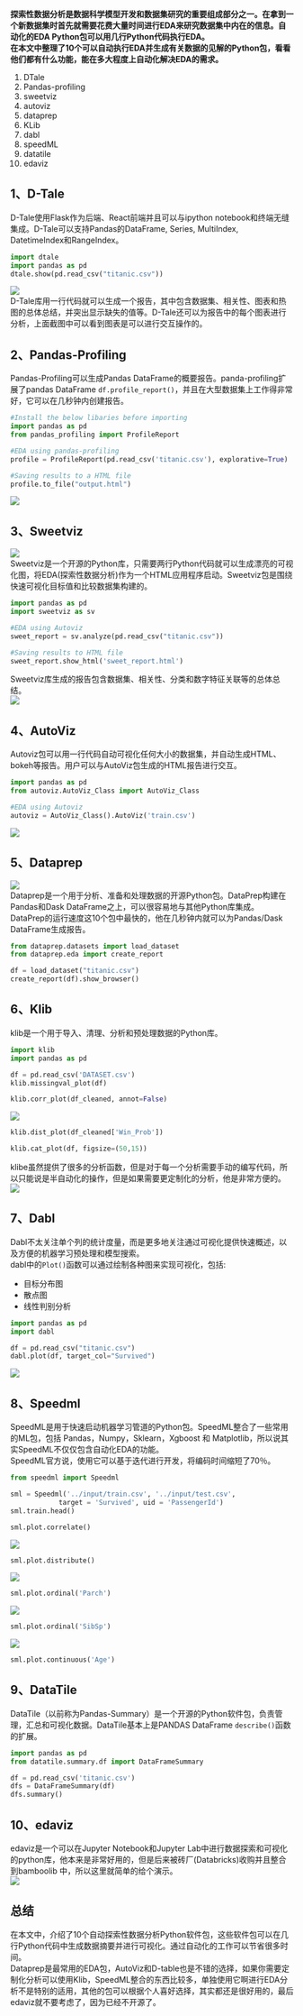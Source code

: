 **探索性数据分析是数据科学模型开发和数据集研究的重要组成部分之一。在拿到一个新数据集时首先就需要花费大量时间进行EDA来研究数据集中内在的信息。自动化的EDA Python包可以用几行Python代码执行EDA。**<br />**在本文中整理了10个可以自动执行EDA并生成有关数据的见解的Python包，看看他们都有什么功能，能在多大程度上自动化解决EDA的需求。**

1. DTale
2. Pandas-profiling
3. sweetviz
4. autoviz
5. dataprep
6. KLib
7. dabl
8. speedML
9. datatile
10. edaviz
<a name="MSVv8"></a>
## 1、D-Tale
D-Tale使用Flask作为后端、React前端并且可以与ipython notebook和终端无缝集成。D-Tale可以支持Pandas的DataFrame, Series, MultiIndex, DatetimeIndex和RangeIndex。
```python
import dtale
import pandas as pd
dtale.show(pd.read_csv("titanic.csv"))
```
![](./img/1689128808879-90ea51f2-e639-4cd6-b64d-e073d5cd5354.gif)<br />D-Tale库用一行代码就可以生成一个报告，其中包含数据集、相关性、图表和热图的总体总结，并突出显示缺失的值等。D-Tale还可以为报告中的每个图表进行分析，上面截图中可以看到图表是可以进行交互操作的。
<a name="QZCel"></a>
## 2、Pandas-Profiling
Pandas-Profiling可以生成Pandas DataFrame的概要报告。panda-profiling扩展了pandas DataFrame `df.profile_report()`，并且在大型数据集上工作得非常好，它可以在几秒钟内创建报告。
```python
#Install the below libaries before importing
import pandas as pd
from pandas_profiling import ProfileReport

#EDA using pandas-profiling
profile = ProfileReport(pd.read_csv('titanic.csv'), explorative=True)

#Saving results to a HTML file
profile.to_file("output.html")
```
![](./img/1689128808827-6e7c7c43-7e2c-4fe4-92ea-494f4c335ed5.gif)
<a name="fcZUf"></a>
## 3、Sweetviz
![](./img/1689128809103-b91d4a7f-93f1-4736-a607-a7cecf2ea70d.png)<br />Sweetviz是一个开源的Python库，只需要两行Python代码就可以生成漂亮的可视化图，将EDA(探索性数据分析)作为一个HTML应用程序启动。Sweetviz包是围绕快速可视化目标值和比较数据集构建的。
```python
import pandas as pd
import sweetviz as sv

#EDA using Autoviz
sweet_report = sv.analyze(pd.read_csv("titanic.csv"))

#Saving results to HTML file
sweet_report.show_html('sweet_report.html')
```
Sweetviz库生成的报告包含数据集、相关性、分类和数字特征关联等的总体总结。<br />![](./img/1689128809465-8bb983c1-ff78-409e-9552-cbb53db0c7ab.gif)
<a name="Vl7wh"></a>
## 4、AutoViz
Autoviz包可以用一行代码自动可视化任何大小的数据集，并自动生成HTML、bokeh等报告。用户可以与AutoViz包生成的HTML报告进行交互。
```python
import pandas as pd
from autoviz.AutoViz_Class import AutoViz_Class

#EDA using Autoviz
autoviz = AutoViz_Class().AutoViz('train.csv')
```
![](./img/1689128810048-d392d119-4ee7-4a04-8985-84b4a6a58515.gif)

<a name="daW48"></a>
## 5、Dataprep
![](./img/1689128810412-ff3cdf41-ea38-4d25-90c1-b329a136fe1e.png)<br />Dataprep是一个用于分析、准备和处理数据的开源Python包。DataPrep构建在Pandas和Dask DataFrame之上，可以很容易地与其他Python库集成。<br />DataPrep的运行速度这10个包中最快的，他在几秒钟内就可以为Pandas/Dask DataFrame生成报告。
```python
from dataprep.datasets import load_dataset
from dataprep.eda import create_report

df = load_dataset("titanic.csv")
create_report(df).show_browser()
```
<a name="DWt8e"></a>
## 6、Klib
klib是一个用于导入、清理、分析和预处理数据的Python库。
```python
import klib
import pandas as pd

df = pd.read_csv('DATASET.csv')
klib.missingval_plot(df)
```
```python
klib.corr_plot(df_cleaned, annot=False)
```
![](./img/1689128811087-5933a72a-bcb6-4e7f-a818-b20bca9095fc.png)
```python
klib.dist_plot(df_cleaned['Win_Prob'])
```
```python
klib.cat_plot(df, figsize=(50,15))
```
klibe虽然提供了很多的分析函数，但是对于每一个分析需要手动的编写代码，所以只能说是半自动化的操作，但是如果需要更定制化的分析，他是非常方便的。<br />![](./img/1689128811955-597e5cd9-4c6c-40b0-a28b-8347f278bc60.gif)
<a name="ATHAt"></a>
## 7、Dabl
Dabl不太关注单个列的统计度量，而是更多地关注通过可视化提供快速概述，以及方便的机器学习预处理和模型搜索。<br />dabl中的`Plot()`函数可以通过绘制各种图来实现可视化，包括:

- 目标分布图
- 散点图
- 线性判别分析
```python
import pandas as pd
import dabl

df = pd.read_csv("titanic.csv")
dabl.plot(df, target_col="Survived")
```
![](./img/1689128812403-9c04cebf-fb5b-4f29-ba19-351d1d534295.gif)
<a name="nu96f"></a>
## 8、Speedml
SpeedML是用于快速启动机器学习管道的Python包。SpeedML整合了一些常用的ML包，包括 Pandas，Numpy，Sklearn，Xgboost 和 Matplotlib，所以说其实SpeedML不仅仅包含自动化EDA的功能。<br />SpeedML官方说，使用它可以基于迭代进行开发，将编码时间缩短了70％。
```python
from speedml import Speedml

sml = Speedml('../input/train.csv', '../input/test.csv',
            target = 'Survived', uid = 'PassengerId')
sml.train.head()
```
```python
sml.plot.correlate()
```
![](./img/1689128812760-a3f611e7-e4da-4e16-95c4-3b0625f4f42a.png)
```python
sml.plot.distribute()
```
![](./img/1689128812948-23960855-b878-43fe-9f5f-1f37b6190554.png)
```python
sml.plot.ordinal('Parch')
```
![](./img/1689128813742-a9fa703e-3d1c-4524-90c8-a418b15be764.png)
```python
sml.plot.ordinal('SibSp')
```
![](./img/1689128813342-93354eb8-f6f5-45ac-9db1-9948c072a9fe.png)
```python
sml.plot.continuous('Age')
```
<a name="fx759"></a>
## 9、DataTile
DataTile（以前称为Pandas-Summary）是一个开源的Python软件包，负责管理，汇总和可视化数据。DataTile基本上是PANDAS DataFrame `describe()`函数的扩展。
```python
import pandas as pd
from datatile.summary.df import DataFrameSummary

df = pd.read_csv('titanic.csv')
dfs = DataFrameSummary(df)
dfs.summary()
```
<a name="GZna6"></a>
## 10、edaviz
edaviz是一个可以在Jupyter Notebook和Jupyter Lab中进行数据探索和可视化的python库，他本来是非常好用的，但是后来被砖厂(Databricks)收购并且整合到bamboolib 中，所以这里就简单的给个演示。<br />![](./img/1689128813727-5a9c90f1-bb68-4d9d-b058-b3fad8669ffc.gif)
<a name="Bg25U"></a>
## 总结
在本文中，介绍了10个自动探索性数据分析Python软件包，这些软件包可以在几行Python代码中生成数据摘要并进行可视化。通过自动化的工作可以节省很多时间。<br />Dataprep是最常用的EDA包，AutoViz和D-table也是不错的选择，如果你需要定制化分析可以使用Klib，SpeedML整合的东西比较多，单独使用它啊进行EDA分析不是特别的适用，其他的包可以根据个人喜好选择，其实都还是很好用的，最后edaviz就不要考虑了，因为已经不开源了。
